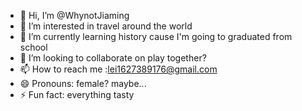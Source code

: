 - 👋 Hi, I’m @WhynotJiaming
- 👀 I’m interested in travel around the world
- 🌱 I’m currently learning history cause I'm going to graduated from school
- 💞️ I’m looking to collaborate on play together?
- 📫 How to reach me :lei1627389176@gmail.com
- 😄 Pronouns: female? maybe...
- ⚡ Fun fact: everything tasty

<!---
WhynotJiaming/WhynotJiaming is a ✨ special ✨ repository because its `README.md` (this file) appears on your GitHub profile.
You can click the Preview link to take a look at your changes.
--->
